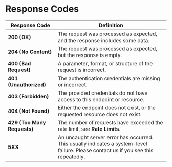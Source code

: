 # Response Codes

| **Response Code** | **Definition** |
| --- | --- |
| **200 (OK)** | The request was processed as expected, and the response includes some data. |
| **204 (No Content)** | The request was processed as expected, but the response is empty. |
| **400 (Bad Request)** | A parameter, format, or structure of the request is incorrect. |
| **401 (Unauthorized)** | The authentication credentials are missing or incorrect. |
| **403 (Forbidden)** | The provided credentials do not have access to this endpoint or resource. |
| **404 (Not Found)** | Either the endpoint does not exist, or the requested resource does not exist. |
| **429 (Too Many Requests)** | The number of requests have exceeded the rate limit, see **Rate Limits**. |
| **5XX** | An uncaught server error has occurred. This usually indicates a system-level failure. Please contact us if you see this repeatedly. |